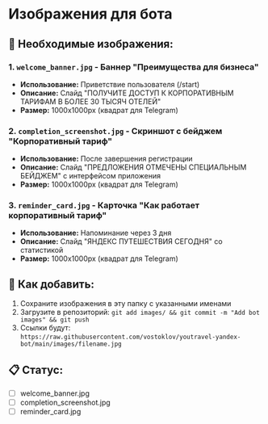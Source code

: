 # Изображения для бота

## 📸 Необходимые изображения:

### 1. `welcome_banner.jpg` - Баннер "Преимущества для бизнеса"
- **Использование:** Приветствие пользователя (/start)
- **Описание:** Слайд "ПОЛУЧИТЕ ДОСТУП К КОРПОРАТИВНЫМ ТАРИФАМ В БОЛЕЕ 30 ТЫСЯЧ ОТЕЛЕЙ"
- **Размер:** 1000x1000px (квадрат для Telegram)

### 2. `completion_screenshot.jpg` - Скриншот с бейджем "Корпоративный тариф"  
- **Использование:** После завершения регистрации
- **Описание:** Слайд "ПРЕДЛОЖЕНИЯ ОТМЕЧЕНЫ СПЕЦИАЛЬНЫМ БЕЙДЖЕМ" с интерфейсом приложения
- **Размер:** 1000x1000px (квадрат для Telegram)

### 3. `reminder_card.jpg` - Карточка "Как работает корпоративный тариф"
- **Использование:** Напоминание через 3 дня
- **Описание:** Слайд "ЯНДЕКС ПУТЕШЕСТВИЯ СЕГОДНЯ" со статистикой
- **Размер:** 1000x1000px (квадрат для Telegram)

## 🔧 Как добавить:

1. Сохраните изображения в эту папку с указанными именами
2. Загрузите в репозиторий: `git add images/ && git commit -m "Add bot images" && git push`
3. Ссылки будут: `https://raw.githubusercontent.com/vostoklov/youtravel-yandex-bot/main/images/filename.jpg`

## 📋 Статус:
- [ ] welcome_banner.jpg
- [ ] completion_screenshot.jpg  
- [ ] reminder_card.jpg
